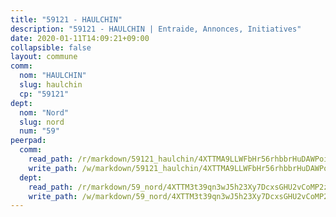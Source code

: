 ```yaml
---
title: "59121 - HAULCHIN"
description: "59121 - HAULCHIN | Entraide, Annonces, Initiatives"
date: 2020-01-11T14:09:21+09:00
collapsible: false
layout: commune
comm:
  nom: "HAULCHIN"
  slug: haulchin
  cp: "59121"
dept:
  nom: "Nord"
  slug: nord
  num: "59"
peerpad:
  comm:
    read_path: /r/markdown/59121_haulchin/4XTTMA9LLWFbHr56rhbbrHuDAWPoiYTh12qxBFHZN7Zsen2gP
    write_path: /w/markdown/59121_haulchin/4XTTMA9LLWFbHr56rhbbrHuDAWPoiYTh12qxBFHZN7Zsen2gP-K3TgUSJDZva8BTtNHMiG2Zy7gV2oxCDfH1FHXTPiawWXQSQKtPPynrRhTvN81Zxo1ZXxgvTNyu26PM4jxnT55XJiZuyDjXeezUYoutJSNEZEnEj5VeWuJk4cVUZHtgnt1AVrFALP
  dept:
    read_path: /r/markdown/59_nord/4XTTM3t39qn3wJ5h23Xy7DcxsGHU2vCoMP2z3iS4TUn3TrtdJ
    write_path: /w/markdown/59_nord/4XTTM3t39qn3wJ5h23Xy7DcxsGHU2vCoMP2z3iS4TUn3TrtdJ-K3TgTuZGkuZqXfr6fpmH7pGsMT6ndvZQMyRDze5QBt7XScLWHoBi246kLoDKpTH2Yo4f3AFSSJqGc2ozvNww7qPLqsDjpvahxCbQ6F5znbfjp6kVgaDcTYc9LyhwSfYuCevnvZUQ
---
```



